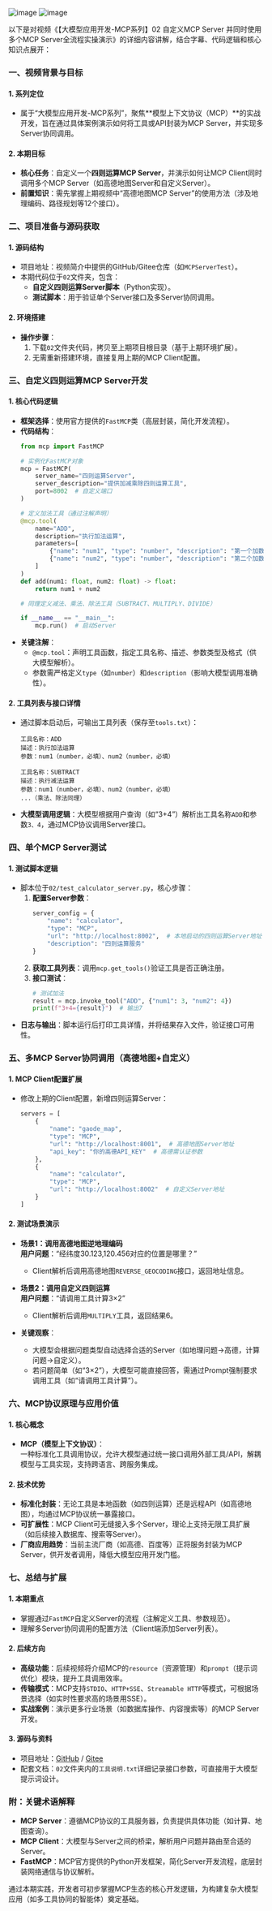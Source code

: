 ![image](https://github.com/user-attachments/assets/31f0edec-e7ee-453a-a492-177cae88e4e1)
![image](https://github.com/user-attachments/assets/31f0edec-e7ee-453a-a492-177cae88e4e1)



以下是对视频《【大模型应用开发-MCP系列】02 自定义MCP Server 并同时使用多个MCP Server全流程实操演示》的详细内容讲解，结合字幕、代码逻辑和核心知识点展开：


### **一、视频背景与目标**
#### 1. **系列定位**
   - 属于“大模型应用开发-MCP系列”，聚焦**模型上下文协议（MCP）**的实战开发，旨在通过具体案例演示如何将工具或API封装为MCP Server，并实现多Server协同调用。

#### 2. **本期目标**
   - **核心任务**：自定义一个**四则运算MCP Server**，并演示如何让MCP Client同时调用多个MCP Server（如高德地图Server和自定义Server）。
   - **前置知识**：需先掌握上期视频中“高德地图MCP Server”的使用方法（涉及地理编码、路径规划等12个接口）。


### **二、项目准备与源码获取**
#### 1. **源码结构**
   - 项目地址：视频简介中提供的GitHub/Gitee仓库（如`MCPServerTest`）。
   - 本期代码位于`02`文件夹，包含：
     - **自定义四则运算Server脚本**（Python实现）。
     - **测试脚本**：用于验证单个Server接口及多Server协同调用。

#### 2. **环境搭建**
   - **操作步骤**：
     1. 下载`02`文件夹代码，拷贝至上期项目根目录（基于上期环境扩展）。
     2. 无需重新搭建环境，直接复用上期的MCP Client配置。


### **三、自定义四则运算MCP Server开发**
#### 1. **核心代码逻辑**
   - **框架选择**：使用官方提供的`FastMCP`类（高层封装，简化开发流程）。
   - **代码结构**：
     ```python
     from mcp import FastMCP

     # 实例化FastMCP对象
     mcp = FastMCP(
         server_name="四则运算Server",
         server_description="提供加减乘除四则运算工具",
         port=8002  # 自定义端口
     )

     # 定义加法工具（通过注解声明）
     @mcp.tool(
         name="ADD",
         description="执行加法运算",
         parameters=[
             {"name": "num1", "type": "number", "description": "第一个加数"},
             {"name": "num2", "type": "number", "description": "第二个加数"}
         ]
     )
     def add(num1: float, num2: float) -> float:
         return num1 + num2

     # 同理定义减法、乘法、除法工具（SUBTRACT、MULTIPLY、DIVIDE）

     if __name__ == "__main__":
         mcp.run()  # 启动Server
     ```
   - **关键注解**：
     - `@mcp.tool`：声明工具函数，指定工具名称、描述、参数类型及格式（供大模型解析）。
     - 参数需严格定义`type`（如`number`）和`description`（影响大模型调用准确性）。

#### 2. **工具列表与接口详情**
   - 通过脚本启动后，可输出工具列表（保存至`tools.txt`）：
     ```
     工具名称：ADD
     描述：执行加法运算
     参数：num1（number，必填）、num2（number，必填）
     
     工具名称：SUBTRACT
     描述：执行减法运算
     参数：num1（number，必填）、num2（number，必填）
     ...（乘法、除法同理）
     ```
   - **大模型调用逻辑**：大模型根据用户查询（如“3+4”）解析出工具名称`ADD`和参数`3、4`，通过MCP协议调用Server接口。


### **四、单个MCP Server测试**
#### 1. **测试脚本逻辑**
   - 脚本位于`02/test_calculator_server.py`，核心步骤：
     1. **配置Server参数**：
        ```python
        server_config = {
            "name": "calculator",
            "type": "MCP",
            "url": "http://localhost:8002",  # 本地启动的四则运算Server地址
            "description": "四则运算服务"
        }
        ```
     2. **获取工具列表**：调用`mcp.get_tools()`验证工具是否正确注册。
     3. **接口测试**：
        ```python
        # 测试加法
        result = mcp.invoke_tool("ADD", {"num1": 3, "num2": 4})
        print(f"3+4={result}")  # 输出7
        ```
   - **日志与输出**：脚本运行后打印工具详情，并将结果存入文件，验证接口可用性。


### **五、多MCP Server协同调用（高德地图+自定义）**
#### 1. **MCP Client配置扩展**
   - 修改上期的Client配置，新增四则运算Server：
     ```python
     servers = [
         {
             "name": "gaode_map",
             "type": "MCP",
             "url": "http://localhost:8001",  # 高德地图Server地址
             "api_key": "你的高德API_KEY"  # 高德需认证参数
         },
         {
             "name": "calculator",
             "type": "MCP",
             "url": "http://localhost:8002"  # 自定义Server地址
         }
     ]
     ```

#### 2. **测试场景演示**
   - **场景1：调用高德地图逆地理编码**  
     **用户问题**：“经纬度30.123,120.456对应的位置是哪里？”  
     - Client解析后调用高德地图`REVERSE_GEOCODING`接口，返回地址信息。

   - **场景2：调用自定义四则运算**  
     **用户问题**：“请调用工具计算3×2”  
     - Client解析后调用`MULTIPLY`工具，返回结果6。

   - **关键观察**：  
     - 大模型会根据问题类型自动选择合适的Server（如地理问题→高德，计算问题→自定义）。  
     - 若问题简单（如“3×2”），大模型可能直接回答，需通过Prompt强制要求调用工具（如“请调用工具计算”）。


### **六、MCP协议原理与应用价值**
#### 1. **核心概念**
   - **MCP（模型上下文协议）**：  
     一种标准化工具调用协议，允许大模型通过统一接口调用外部工具/API，解耦模型与工具实现，支持跨语言、跨服务集成。

#### 2. **技术优势**
   - **标准化封装**：无论工具是本地函数（如四则运算）还是远程API（如高德地图），均通过MCP协议统一暴露接口。  
   - **可扩展性**：MCP Client可无缝接入多个Server，理论上支持无限工具扩展（如后续接入数据库、搜索等Server）。  
   - **厂商应用趋势**：当前主流厂商（如高德、百度等）正将服务封装为MCP Server，供开发者调用，降低大模型应用开发门槛。


### **七、总结与扩展**
#### 1. **本期重点**
   - 掌握通过`FastMCP`自定义Server的流程（注解定义工具、参数规范）。  
   - 理解多Server协同调用的配置方法（Client端添加Server列表）。

#### 2. **后续方向**
   - **高级功能**：后续视频将介绍MCP的`resource`（资源管理）和`prompt`（提示词优化）模块，提升工具调用效率。  
   - **传输模式**：MCP支持`STDIO`、`HTTP+SSE`、`Streamable HTTP`等模式，可根据场景选择（如实时性要求高的场景用SSE）。  
   - **实战案例**：演示更多行业场景（如数据库操作、内容搜索等）的MCP Server开发。

#### 3. **源码与资料**
   - 项目地址：[GitHub](https://github.com/NanGePlus/MCPServerTest) / [Gitee](https://gitee.com/NanGePlus/MCPServerTest)  
   - 配套文档：`02`文件夹内的`工具说明.txt`详细记录接口参数，可直接用于大模型提示词设计。


### **附：关键术语解释**
- **MCP Server**：遵循MCP协议的工具服务器，负责提供具体功能（如计算、地图查询）。  
- **MCP Client**：大模型与Server之间的桥梁，解析用户问题并路由至合适的Server。  
- **FastMCP**：MCP官方提供的Python开发框架，简化Server开发流程，底层封装网络通信与协议解析。

通过本期实践，开发者可初步掌握MCP生态的核心开发逻辑，为构建复杂大模型应用（如多工具协同的智能体）奠定基础。

